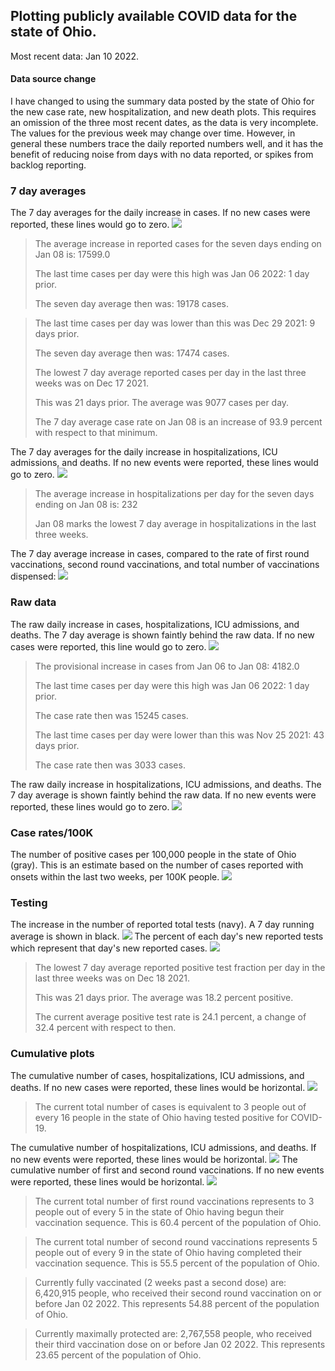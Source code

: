 ## Plotting publicly available COVID data for the state of Ohio. 

Most recent data: Jan 10 2022. 

#### Data source change
I have changed to using the summary data posted by the state of Ohio for the new case rate,
    new hospitalization, and new death plots. This requires an omission of the three most recent dates,
                       as the data is very incomplete. The values for the previous week may change over time.
                       However, in general these numbers trace the daily reported numbers well, and it has the benefit
                       of reducing noise from days with no data reported, or spikes from backlog reporting. 

### 7 day averages
The 7 day averages for the daily increase in cases. If no new cases were reported, these lines would go to zero.
![](7dayaverage_cases.png)

>The average increase in reported cases for the seven days ending on Jan 08 is: 17599.0
>
>The last time cases per day were this high was Jan 06 2022: 1 day prior.
>
>The seven day average then was: 19178 cases.

>
>The last time cases per day was lower than this was Dec 29 2021: 9 days prior.
>
>The seven day average then was: 17474 cases.
>
>The lowest 7 day average reported cases per day in the last three weeks was on Dec 17 2021.
>
>This was 21 days prior. The average was 9077 cases per day.
>
>The 7 day average case rate on Jan 08 is an increase of 93.9 percent with respect to that minimum.

The 7 day averages for the daily increase in hospitalizations, ICU admissions, and deaths. If no new events were reported, these lines would go to zero.
![](7dayaverage_hospital.png)

>The average increase in hospitalizations per day for the seven days ending on Jan 08 is: 232
>
>Jan 08 marks the lowest 7 day average in hospitalizations in the last three weeks.

The 7 day average increase in cases, compared to the rate of first round vaccinations, second round vaccinations, and total number of vaccinations dispensed:
![](DailyVaccinationsCases.png)

### Raw data
The raw daily increase in cases, hospitalizations, ICU admissions, and deaths. The 7 day average is shown faintly behind the raw data. If no new cases were reported, this line would go to zero.
![](DailyCases.png)

>The provisional increase in cases from Jan 06 to Jan 08: 4182.0 
>
>The last time cases per day were this high was Jan 06 2022: 1 day prior. 
>
>The case rate then was 15245 cases.
>
>The last time cases per day were lower than this was Nov 25 2021: 43 days prior. 
>
>The case rate then was 3033 cases.

The raw daily increase in hospitalizations, ICU admissions, and deaths. The 7 day average is shown faintly behind the raw data. If no new events were reported, these lines would go to zero.
![](DailyHospitalizations.png)

### Case rates/100K 

The number of positive cases per 100,000 people in the state of Ohio (gray). This is an estimate based on the number of cases reported with onsets within the last two weeks, per 100K people.
![](7dayaverage_rate.png)
### Testing

The increase in the number of reported total tests (navy). A 7 day running average is shown in black.
![](DailyTests.png)
The percent of each day's new reported tests which represent that day's new reported cases.
![](percentpositive_tests.png)

>The lowest 7 day average reported positive test fraction per day in the last three weeks was on Dec 18 2021.
>
>This was 21 days prior. The average was 18.2 percent positive. 
>
>The current average positive test rate is 24.1 percent, a change of 32.4 percent with respect to then. 

### Cumulative plots
The cumulative number of cases, hospitalizations, ICU admissions, and deaths. If no new cases were reported, these lines would be horizontal.
![](Cases.png)

>The current total number of cases is equivalent to 3 people out of every 16 people in the state of Ohio having tested positive for COVID-19.

The cumulative number of hospitalizations, ICU admissions, and deaths. If no new events were reported, these lines would be horizontal.
![](Hospitalizations.png)
The cumulative number of first and second round vaccinations. If no new events were reported, these lines would be horizontal.
![](Vaccinations.png)

>The current total number of first round vaccinations represents to 3 people out of every 5 in the state of Ohio having begun their vaccination sequence.
>This is 60.4 percent of the population of Ohio.

>The current total number of second round vaccinations represents 5 people out of every 9 in the state of Ohio having completed their vaccination sequence.
>This is 55.5 percent of the population of Ohio.

>Currently fully vaccinated (2 weeks past a second dose) are: 6,420,915 people, who received their second round vaccination on or before Jan 02 2022.
>This represents 54.88 percent of the population of Ohio.

>Currently maximally protected are: 2,767,558 people, who received their third vaccination dose on or before Jan 02 2022.
>This represents 23.65 percent of the population of Ohio.

